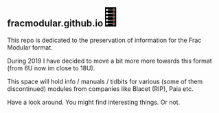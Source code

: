 


## fracmodular.github.io ![](https://github.com/FracModular/fracmodular.github.io/raw/master/assets/img/blacet.png)


This repo is dedicated to the preservation of information for the Frac Modular format.

During 2019 I have decided to move a bit more more towards this format  
(from 6U now im close to 18U).

This space will hold info / manuals / tidbits for various (some of them discontinued) modules from
companies like Blacet (RIP), Paia etc. 

Have a look around. You might find interesting things. Or not.






